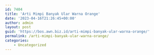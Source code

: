 ```yaml
---
id: 7404
title: 'Arti Mimpi Banyak Ular Warna Orange'
date: '2023-04-16T21:26:45+00:00'
author: admin
layout: post
guid: 'https://bos.awn.biz.id/arti-mimpi-banyak-ular-warna-orange/'
permalink: /arti-mimpi-banyak-ular-warna-orange/
categories:
    - Uncategorized
---
```


